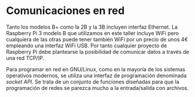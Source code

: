[//]: # (-*- mode: markdown; coding: utf-8 -*-)
# Comunicaciones en red

Tanto los modelos B+ como la 2B y la 3B incluyen interfaz Ethernet.
La Raspberry Pi 3 modelo B que utilizamos en este taller incluye WiFi
pero cualquiera de las otras puede tener también WiFi por un precio de
unos 4€ empleando una interfaz WiFi USB.  Por tanto cualquier proyecto
de Raspberry Pi debe plantearse la posibilidad de comunicar datos a
través de una red TCP/IP.

Para programar en red en GNU/Linux, como en la mayoría de los sistemas
operativos modernos, se utiliza una interfaz de programación
denominada *socket API*.  Se trata de un conjunto de funciones
diseñadas para que la programación de redes se parezca mucho a la
entrada/salida con archivos.
